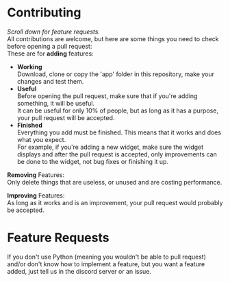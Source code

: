 # Contributing
*Scroll down for feature requests.*<br>
All contributions are welcome, but here are some things you need to check before opening a pull request:<br>
These are for **adding** features:
* __Working__<br>
Download, clone or copy the 'app' folder in this repository, make your changes and test them.<br>
* __Useful__<br>
Before opening the pull request, make sure that if you're adding something, it will be useful.<br>
It can be useful for only 10% of people, but as long as it has a purpose, your pull request will be accepted.
* __Finished__<br>
Everything you add must be finished. This means that it works and does what you expect.<br>
For example, if you're adding a new widget, make sure the widget displays and after the pull request is accepted,
 only improvements can be done to the widget, not bug fixes or finishing it up.

**Removing** Features:<br>
Only delete things that are useless, or unused and are costing performance.<br>

**Improving** Features:<br>
As long as it works and is an improvement, your pull request would probably be accepted.
# Feature Requests
If you don't use Python (meaning you wouldn't be able to pull request) and/or don't know how to implement a feature, but you want a feature added, just tell us in the discord server or an issue.
